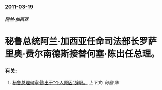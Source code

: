 ### [2011-03-19](/news/2011/03/19/index.md)

##### 阿兰·加西亚
# 秘鲁总统阿兰·加西亚任命司法部长罗萨里奥·费尔南德斯接替何塞·陈出任总理。




### 有关:

1. [秘鲁总理何塞·陈出于“个人原因”辞职。](/news/2011/03/18/秘鲁总理何塞-陈出于-个人原因-辞职.md) _上下文: 何塞·陈_
